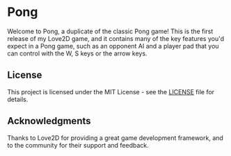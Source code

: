 # Pong

Welcome to Pong, a duplicate of the classic Pong game! This is the first release of my Love2D game, and it contains many of the key features you'd expect in a Pong game, such as an opponent AI and a player pad that you can control with the W, S keys or the arrow keys.

## License

This project is licensed under the MIT License - see the [LICENSE](LICENSE) file for details.

## Acknowledgments

Thanks to Love2D for providing a great game development framework, and to the community for their support and feedback.
